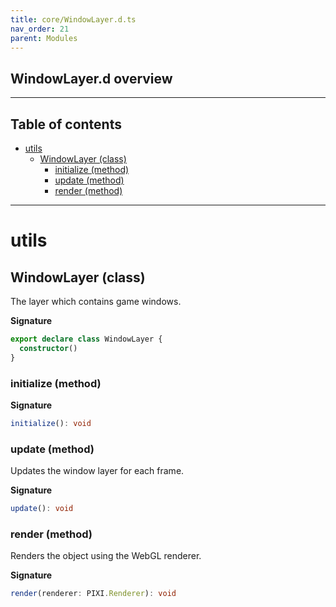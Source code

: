 ```yaml
---
title: core/WindowLayer.d.ts
nav_order: 21
parent: Modules
---
```


## WindowLayer.d overview

---

<h2 class="text-delta">Table of contents</h2>

- [utils](#utils)
  - [WindowLayer (class)](#windowlayer-class)
    - [initialize (method)](#initialize-method)
    - [update (method)](#update-method)
    - [render (method)](#render-method)

---

# utils

## WindowLayer (class)

The layer which contains game windows.

**Signature**

```ts
export declare class WindowLayer {
  constructor()
}
```

### initialize (method)

**Signature**

```ts
initialize(): void
```

### update (method)

Updates the window layer for each frame.

**Signature**

```ts
update(): void
```

### render (method)

Renders the object using the WebGL renderer.

**Signature**

```ts
render(renderer: PIXI.Renderer): void
```
